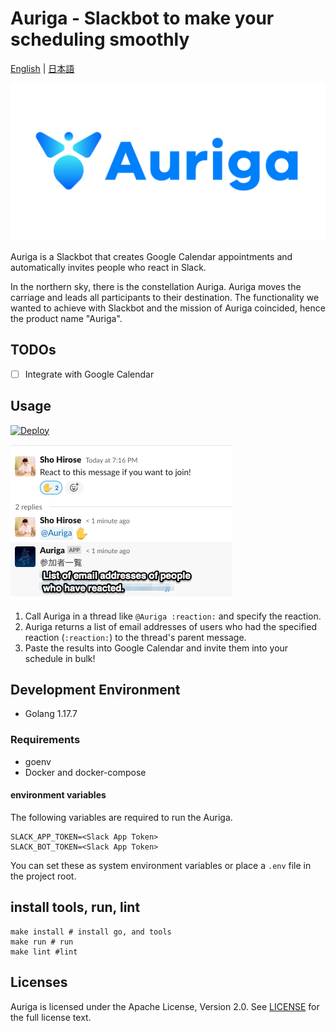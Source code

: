 # Auriga - Slackbot to make your scheduling smoothly

[English](README.md) | [日本語](README_jp.md)

![](./docs/img/logo.png)

Auriga is a Slackbot that creates Google Calendar appointments and automatically invites people who react in Slack.

In the northern sky, there is the constellation Auriga.
Auriga moves the carriage and leads all participants to their destination.
The functionality we wanted to achieve with Slackbot and the mission of Auriga coincided, hence the product name "Auriga".

## TODOs

- [ ] Integrate with Google Calendar

## Usage

[![Deploy](https://www.herokucdn.com/deploy/button.svg)](https://heroku.com/deploy)

![](./docs/img/usage.png)

1. Call Auriga in a thread like `@Auriga :reaction:` and specify the reaction.
2. Auriga returns a list of email addresses of users who had the specified reaction (`:reaction:`) to the thread's parent message.
3. Paste the results into Google Calendar and invite them into your schedule in bulk!

## Development Environment
- Golang 1.17.7

### Requirements

- goenv
- Docker and docker-compose

#### environment variables

The following variables are required to run the Auriga.

```env
SLACK_APP_TOKEN=<Slack App Token>
SLACK_BOT_TOKEN=<Slack App Token>
```

You can set these as system environment variables or place a `.env` file in the project root.

## install tools, run, lint

```shell
make install # install go, and tools
make run # run
make lint #lint
```

## Licenses

Auriga is licensed under the Apache License, Version 2.0. See [LICENSE](./LICENSE) for the full license text.
